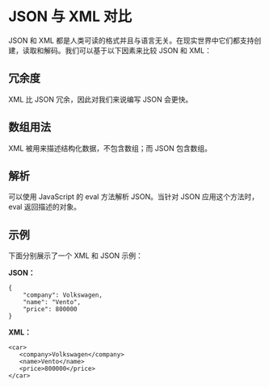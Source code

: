 # JSON 与 XML 对比

JSON 和 XML 都是人类可读的格式并且与语言无关。在现实世界中它们都支持创建，读取和解码。我们可以基于以下因素来比较 JSON 和 XML：

## 冗余度

XML 比 JSON 冗余，因此对我们来说编写 JSON 会更快。

## 数组用法

XML 被用来描述结构化数据，不包含数组；而 JSON 包含数组。

## 解析

可以使用 JavaScript 的 eval 方法解析 JSON。当针对 JSON 应用这个方法时，eval 返回描述的对象。

## 示例

下面分别展示了一个 XML 和 JSON 示例：

__JSON：__

```
{
	"company": Volkswagen,
	"name": "Vento",
	"price": 800000
}
```

__XML：__

```
<car>
   <company>Volkswagen</company>
   <name>Vento</name>
   <price>800000</price>
</car>
```